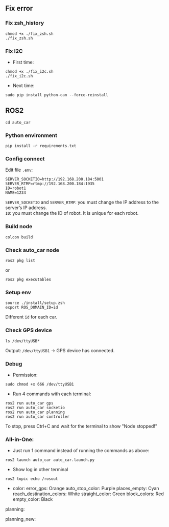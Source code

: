 ## Fix error
### Fix zsh_history

```
chmod +x ./fix_zsh.sh
./fix_zsh.sh
```
### Fix I2C
- First time:

```
chmod +x ./fix_i2c.sh 
./fix_i2c.sh
```
- Next time:

```
sudo pip install python-can --force-reinstall
```

## ROS2

```
cd auto_car
```
### Python environment

```
pip install -r requirements.txt
```

### Config connect
Edit file ```.env```:
```
SERVER_SOCKETIO=http://192.168.200.184:5001
SERVER_RTMP=rtmp://192.168.200.184:1935
ID=robot1
NAME=1234
```
```SERVER_SOCKETIO``` and ```SERVER_RTMP```: you must change the IP address to the server’s IP address.  
```ID```: you must change the ID of robot. It is unique for each robot.
### Build node

```
colcon build
```
### Check auto_car node

```
ros2 pkg list
```
or
```
ros2 pkg executables
```
### Setup env

```
source ./install/setup.zsh
export ROS_DOMAIN_ID=id
```
Different ```id``` for each car.
### Check GPS device

```
ls /dev/ttyUSB*
```
Output: ```/dev/ttyUSB1``` -> GPS device has connected. 
### Debug
- Permission:

```
sudo chmod +x 666 /dev/ttyUSB1
```
- Run 4 commands with each terminal:

```
ros2 run auto_car gps
ros2 run auto_car socketio
ros2 run auto_car planning
ros2 run auto_car controller
```
To stop, press Ctrl+C and wait for the terminal to show "Node stopped!"
### All-in-One:
- Just run 1 command instead of running the commands as above:

```
ros2 launch auto_car auto_car.launch.py
```
- Show log in other terminal

```
ros2 topic echo /rosout
```
- color:
error_gps: Orange
auto_stop_color: Purple
places_empty: Cyan
reach_destination_colors: White
straight_color: Green
block_colors: Red
empty_color: Black

planning: 

planning_new: 